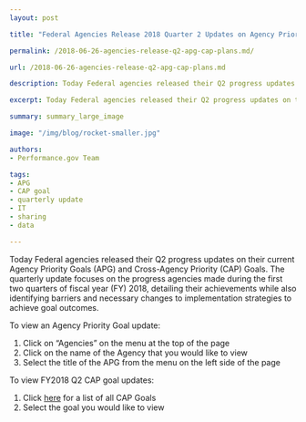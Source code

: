 ```yaml
---
layout: post

title: "Federal Agencies Release 2018 Quarter 2 Updates on Agency Priority Goal and Cross-Agency Priority Goal Progress"

permalink: /2018-06-26-agencies-release-q2-apg-cap-plans.md/

url: /2018-06-26-agencies-release-q2-apg-cap-plans.md

description: Today Federal agencies released their Q2 progress updates on their current Agency Priority Goals (APG) and Cross-Agency Priority (CAP) Goals.

excerpt: Today Federal agencies released their Q2 progress updates on their current Agency Priority Goals (APG) and Cross-Agency Priority (CAP) Goals.

summary: summary_large_image

image: "/img/blog/rocket-smaller.jpg"

authors:
- Performance.gov Team

tags:
- APG
- CAP goal
- quarterly update
- IT
- sharing
- data

---
```



Today Federal agencies released their Q2 progress updates on their current Agency Priority Goals (APG) and Cross-Agency Priority (CAP) Goals. The quarterly update focuses on the progress agencies made during the first two quarters of fiscal year (FY) 2018, detailing their achievements while also identifying barriers and necessary changes to implementation strategies to achieve goal outcomes.

To view an Agency Priority Goal update:

1. Click on “Agencies” on the menu at the top of the page
2. Click on the name of the Agency that you would like to view
3. Select the title of the APG from the menu on the left side of the page

To view FY2018 Q2 CAP goal updates:

1. Click [here](https://www.performance.gov/CAP/CAP_goals.html) for a list of all CAP Goals
2. Select the goal you would like to view
